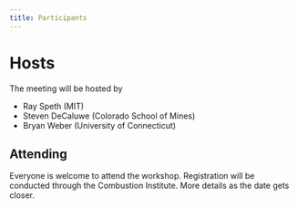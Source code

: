 ```yaml
---
title: Participants
---
```

# Hosts

The meeting will be hosted by

* Ray Speth (MIT)
* Steven DeCaluwe (Colorado School of Mines)
* Bryan Weber (University of Connecticut)

## Attending

Everyone is welcome to attend the workshop. Registration will be conducted through the Combustion Institute.
More details as the date gets closer.
